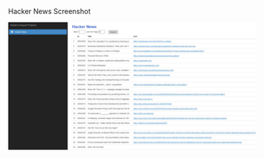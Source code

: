 Hacker News Screenshot

![HackerNews Image](https://github.com/adrianmgil/HackerNews/blob/master/HackerNews.jpg)
